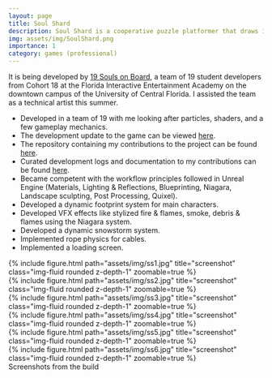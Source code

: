 ```yaml
---
layout: page
title: Soul Shard
description: Soul Shard is a cooperative puzzle platformer that draws inspiration from EA’s ‘It Takes Two’.
img: assets/img/SoulShard.png
importance: 1
category: games (professional)
---
```

 It is being developed by [19 Souls on Board](https://www.19soulsonboard.com/about), a team of 19 student developers from Cohort 18 at the Florida Interactive Entertainment Academy on the downtown campus of the University of Central Florida. I assisted the team as a technical artist this summer.
* Developed in a team of 19 with me looking after particles, shaders, and a few gameplay mechanics.
* The development update to the game can be viewed [here](https://www.youtube.com/watch?v=0S1EbyBRVhw). 
* The repository containing my contributions to the project can be found [here](https://github.com/19SOB/ucf-fiea-19sob-capstone-project-temp).
* Curated development logs and documentation to my contributions can be found [here](https://aniketrajnish.github.io/docs/soulshard).
* Became competent with the workflow principles followed in Unreal Engine (Materials, Lighting & Reflections, Blueprinting, Niagara, Landscape sculpting, Post Processing, Quixel).
* Developed a dynamic footprint system for main characters.
* Developed VFX effects like stylized fire & flames, smoke, debris & flames using the Niagara system.
* Developed a dynamic snowstorm system.
* Implemented rope physics for cables.
* Implemented a loading screen.

<div class="row">
    <div class="col-sm mt-3 mt-md-0">
        {% include figure.html path="assets/img/ss1.jpg" title="screenshot" class="img-fluid rounded z-depth-1" zoomable=true %}
    </div>
    <div class="col-sm mt-3 mt-md-0">
        {% include figure.html path="assets/img/ss2.jpg" title="screenshot" class="img-fluid rounded z-depth-1" zoomable=true %}
    </div>    
</div>

<div class="row">
    <div class="col-sm mt-3 mt-md-0">
        {% include figure.html path="assets/img/ss3.jpg" title="screenshot" class="img-fluid rounded z-depth-1" zoomable=true %}
    </div>
    <div class="col-sm mt-3 mt-md-0">
        {% include figure.html path="assets/img/ss4.jpg" title="screenshot" class="img-fluid rounded z-depth-1" zoomable=true %}
    </div>
</div>

<div class="row">
    <div class="col-sm mt-3 mt-md-0">
        {% include figure.html path="assets/img/ss5.jpg" title="screenshot" class="img-fluid rounded z-depth-1" zoomable=true %}
    </div>
    <div class="col-sm mt-3 mt-md-0">
        {% include figure.html path="assets/img/ss6.jpg" title="screenshot" class="img-fluid rounded z-depth-1" zoomable=true %}
    </div>
</div>

<div class="caption">
    Screenshots from the build
</div>
 
